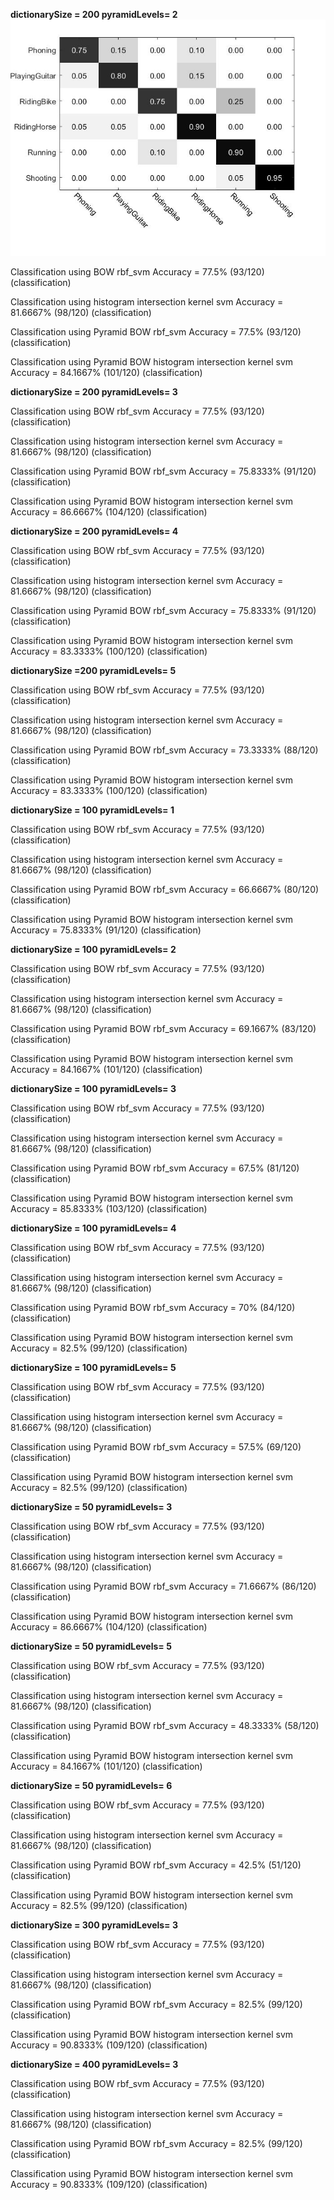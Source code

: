 **dictionarySize = 200 pyramidLevels= 2**
![image](https://github.com/loserwin/Graduation-project/blob/master/resultpic/200-2.jpg)

Classification using BOW rbf_svm
Accuracy = 77.5% (93/120) (classification)

Classification using histogram intersection kernel svm
Accuracy = 81.6667% (98/120) (classification)

Classification using Pyramid BOW rbf_svm
Accuracy = 77.5% (93/120) (classification)

Classification using Pyramid BOW histogram intersection kernel svm
Accuracy = 84.1667% (101/120) (classification)

**dictionarySize = 200 pyramidLevels= 3**

Classification using BOW rbf_svm
Accuracy = 77.5% (93/120) (classification)

Classification using histogram intersection kernel svm
Accuracy = 81.6667% (98/120) (classification)

Classification using Pyramid BOW rbf_svm
Accuracy = 75.8333% (91/120) (classification)

Classification using Pyramid BOW histogram intersection kernel svm
Accuracy = 86.6667% (104/120) (classification)

**dictionarySize = 200 pyramidLevels= 4**

Classification using BOW rbf_svm
Accuracy = 77.5% (93/120) (classification)

Classification using histogram intersection kernel svm
Accuracy = 81.6667% (98/120) (classification)

Classification using Pyramid BOW rbf_svm
Accuracy = 75.8333% (91/120) (classification)

Classification using Pyramid BOW histogram intersection kernel svm
Accuracy = 83.3333% (100/120) (classification)

**dictionarySize =200 pyramidLevels= 5**

Classification using BOW rbf_svm
Accuracy = 77.5% (93/120) (classification)

Classification using histogram intersection kernel svm
Accuracy = 81.6667% (98/120) (classification)

Classification using Pyramid BOW rbf_svm
Accuracy = 73.3333% (88/120) (classification)

Classification using Pyramid BOW histogram intersection kernel svm
Accuracy = 83.3333% (100/120) (classification)

**dictionarySize = 100 pyramidLevels= 1**

Classification using BOW rbf_svm
Accuracy = 77.5% (93/120) (classification)

Classification using histogram intersection kernel svm
Accuracy = 81.6667% (98/120) (classification)

Classification using Pyramid BOW rbf_svm
Accuracy = 66.6667% (80/120) (classification)

Classification using Pyramid BOW histogram intersection kernel svm
Accuracy = 75.8333% (91/120) (classification)

**dictionarySize = 100 pyramidLevels= 2**

Classification using BOW rbf_svm
Accuracy = 77.5% (93/120) (classification)

Classification using histogram intersection kernel svm
Accuracy = 81.6667% (98/120) (classification)

Classification using Pyramid BOW rbf_svm
Accuracy = 69.1667% (83/120) (classification)

Classification using Pyramid BOW histogram intersection kernel svm
Accuracy = 84.1667% (101/120) (classification)

**dictionarySize = 100 pyramidLevels= 3**

Classification using BOW rbf_svm
Accuracy = 77.5% (93/120) (classification)

Classification using histogram intersection kernel svm
Accuracy = 81.6667% (98/120) (classification)

Classification using Pyramid BOW rbf_svm
Accuracy = 67.5% (81/120) (classification)

Classification using Pyramid BOW histogram intersection kernel svm
Accuracy = 85.8333% (103/120) (classification)

**dictionarySize = 100 pyramidLevels= 4**

Classification using BOW rbf_svm
Accuracy = 77.5% (93/120) (classification)

Classification using histogram intersection kernel svm
Accuracy = 81.6667% (98/120) (classification)

Classification using Pyramid BOW rbf_svm
Accuracy = 70% (84/120) (classification)

Classification using Pyramid BOW histogram intersection kernel svm
Accuracy = 82.5% (99/120) (classification)

**dictionarySize = 100 pyramidLevels= 5**

Classification using BOW rbf_svm
Accuracy = 77.5% (93/120) (classification)

Classification using histogram intersection kernel svm
Accuracy = 81.6667% (98/120) (classification)

Classification using Pyramid BOW rbf_svm
Accuracy = 57.5% (69/120) (classification)

Classification using Pyramid BOW histogram intersection kernel svm
Accuracy = 82.5% (99/120) (classification)

**dictionarySize = 50 pyramidLevels= 3**

Classification using BOW rbf_svm
Accuracy = 77.5% (93/120) (classification)

Classification using histogram intersection kernel svm
Accuracy = 81.6667% (98/120) (classification)

Classification using Pyramid BOW rbf_svm
Accuracy = 71.6667% (86/120) (classification)

Classification using Pyramid BOW histogram intersection kernel svm
Accuracy = 86.6667% (104/120) (classification)

**dictionarySize = 50 pyramidLevels= 5**

Classification using BOW rbf_svm
Accuracy = 77.5% (93/120) (classification)

Classification using histogram intersection kernel svm
Accuracy = 81.6667% (98/120) (classification)

Classification using Pyramid BOW rbf_svm
Accuracy = 48.3333% (58/120) (classification)

Classification using Pyramid BOW histogram intersection kernel svm
Accuracy = 84.1667% (101/120) (classification)

**dictionarySize = 50 pyramidLevels= 6**

Classification using BOW rbf_svm
Accuracy = 77.5% (93/120) (classification)

Classification using histogram intersection kernel svm
Accuracy = 81.6667% (98/120) (classification)

Classification using Pyramid BOW rbf_svm
Accuracy = 42.5% (51/120) (classification)

Classification using Pyramid BOW histogram intersection kernel svm
Accuracy = 82.5% (99/120) (classification)

**dictionarySize = 300 pyramidLevels= 3**

Classification using BOW rbf_svm
Accuracy = 77.5% (93/120) (classification)

Classification using histogram intersection kernel svm
Accuracy = 81.6667% (98/120) (classification)

Classification using Pyramid BOW rbf_svm
Accuracy = 82.5% (99/120) (classification)

Classification using Pyramid BOW histogram intersection kernel svm
Accuracy = 90.8333% (109/120) (classification)

**dictionarySize = 400 pyramidLevels= 3**

Classification using BOW rbf_svm
Accuracy = 77.5% (93/120) (classification)

Classification using histogram intersection kernel svm
Accuracy = 81.6667% (98/120) (classification)

Classification using Pyramid BOW rbf_svm
Accuracy = 82.5% (99/120) (classification)

Classification using Pyramid BOW histogram intersection kernel svm
Accuracy = 90.8333% (109/120) (classification)
